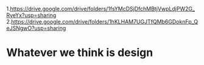 1.https://drive.google.com/drive/folders/1fsYMcDSjDfchMBtjVwpLdjPW2G_RyeYx?usp=sharing
2.https://drive.google.com/drive/folders/1hKLHAM7UGJTfQMb6GDoknFp_QeJSNgwO?usp=sharing
# Whatever we think is design 
